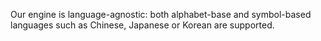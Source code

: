 Our engine is language-agnostic: both alphabet-base and symbol-based languages such as Chinese, Japanese or Korean are supported.